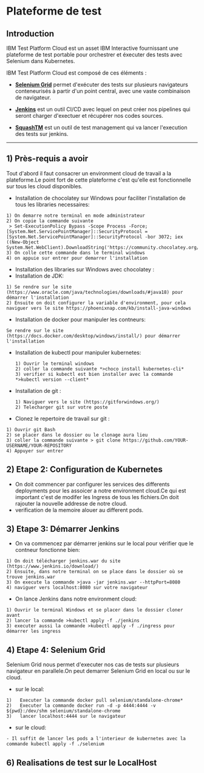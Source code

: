 # Plateforme de test



## Introduction
IBM Test Platform Cloud est un asset IBM Interactive fournissant une plateforme de test portable pour orchestrer et éxecuter des tests avec Selenium dans Kubernetes.

IBM Test Platform Cloud est composé de ces éléments :

-   **[Selenium Grid](https://www.selenium.dev/documentation/en/grid/)** permet d'exécuter des tests sur plusieurs navigateurs conteneurisés à partir d'un point central, avec une vaste combinaison de navigateur.

-   **[Jenkins](https://www.jenkins.io)** est un outil CI/CD avec lequel on peut créer nos pipelines qui seront charger d'exectuer et récupérer nos codes sources.

- **[SquashTM](https://www.squashtest.com/product-squash-tm)** est un outil de test management qui va lancer l'execution des tests sur jenkins.
 

---


## 1) Près-requis a avoir
Tout d'abord il faut consacrer un environment cloud de travail a la plateforme.Le point fort de cette plateforme c'est qu'elle est fonctionnelle sur tous les cloud disponibles.

- Installation de chocolatey sur Windows pour faciliter l'installation de tous les libraries necessaires:
``` 
1) On demarre notre terminal en mode administrateur 
2) On copie la commande suivante 
 > Set-ExecutionPolicy Bypass -Scope Process -Force; [System.Net.ServicePointManager]::SecurityProtocol = [System.Net.ServicePointManager]::SecurityProtocol -bor 3072; iex ((New-Object System.Net.WebClient).DownloadString('https://community.chocolatey.org/install.ps1'))
3) On colle cette commande dans le terminal windows 
4) on appuie sur entrer pour demarrer l'installation
```
-  Installation des libraries sur Windows avec chocolatey : 
  - Installation de JDK:
  ```
  1) Se rendre sur le site (https://www.oracle.com/java/technologies/downloads/#java18) pour démarrer l'installation 
  2) Ensuite on doit configurer la variable d'environment, pour cela naviguer vers le site https://phoenixnap.com/kb/install-java-windows
  ```
  - Installation de docker pour manipuler les contneurs:
  ```
  Se rendre sur le site (https://docs.docker.com/desktop/windows/install/) pour démarrer l'installation 
  ```
  - Installation de kubectl pour manipuler kubernetes:
    ```
    1) Ouvrir le terminal windows
    2) coller la commande suivante *>choco install kubernetes-cli*
    3) verifier si kubectl est bien installer avec la commande *>kubectl version --client*
    ```
  - Installation de git : 
    ```
    1) Naviguer vers le site (https://gitforwindows.org/)
    2) Telecharger git sur votre poste
    ```
-  Clonez le repertoire de travail sur git :
  ```
  1) Ouvrir git Bash
  2) se placer dans le dossier ou le clonage aura lieu
  3) coller la commande suivante > git clone https://github.com/YOUR-USERNAME/YOUR-REPOSITORY
  4) Appuyer sur entrer
  ```   
        
## 2) Etape 2: Configuration de Kubernetes
-   On doit commencer par configurer les services des differents deployments pour les assoicer a notre environment cloud.Ce qui est important c'est de modifer les Ingress de tous les fichiers.On doit rajouter la nouvelle addresse de notre cloud.
-   verification de la memoire alouer au different pods.
## 3) Etape 3: Démarrer Jenkins
-   On va commencez par démarrer jenkins sur le local pour vérifier que le contneur fonctionne bien:
   ```
  1) On doit télécharger jenkins.war du site (https://www.jenkins.io/download/)
  2) Ensuite, dans notre terminal on se place dans le dossier où se trouve jenkins.war
  3) On execute la commande >java -jar jenkins.war --httpPort=8080
  4) naviguer vers localhost:8080 sur votre navigateur
   ```
 -   On lance Jenkins dans notre environment cloud:  
  ```
  1) Ouvrir le terminal Windows et se placer dans le dossier cloner avant
  2) lancer la commande >kubectl apply -f ./jenkins
  3) executer aussi la commande >kubectl apply -f ./ingress pour démarrer les ingress
  ```
## 4) Etape 4: Selenium Grid
Selenium Grid nous permet d'executer nos cas de tests sur plusieurs navigateur en parallele.On peut demarrer Selenium Grid en local ou sur le cloud.
-   sur le local:
   ```
   1)	Executer la commande docker pull selenium/standalone-chrome*
   2)	Executer la commande docker run -d -p 4444:4444 -v ${pwd}:/dev/shm selenium/standalone-chrome
   3)	lancer localhost:4444 sur le navigateur
   ```
-   sur le cloud:
   ```
   - Il suffit de lancer les pods a l'interieur de kubernetes avec la commande kubectl apply -f ./selenium
   ```

## 6) Realisations de test sur le LocalHost

